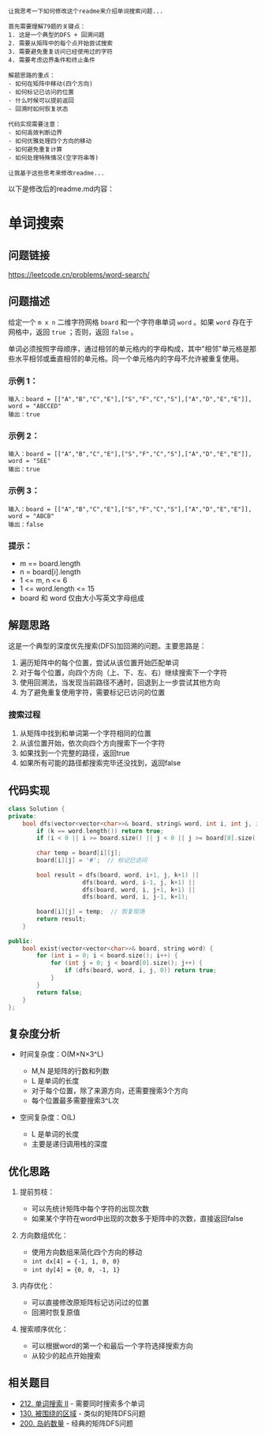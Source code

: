 ````thinking
让我思考一下如何修改这个readme来介绍单词搜索问题...

首先需要理解79题的关键点：
1. 这是一个典型的DFS + 回溯问题
2. 需要从矩阵中的每个点开始尝试搜索
3. 需要避免重复访问已经使用过的字符
4. 需要考虑边界条件和终止条件

解题思路的重点：
- 如何在矩阵中移动(四个方向)
- 如何标记已访问的位置
- 什么时候可以提前返回
- 回溯时如何恢复状态

代码实现需要注意：
- 如何高效判断边界
- 如何优雅处理四个方向的移动
- 如何避免重复计算
- 如何处理特殊情况(空字符串等)

让我基于这些思考来修改readme...
````

以下是修改后的readme.md内容：

# 单词搜索

## 问题链接
https://leetcode.cn/problems/word-search/

## 问题描述
给定一个 `m x n` 二维字符网格 `board` 和一个字符串单词 `word` 。如果 `word` 存在于网格中，返回 `true` ；否则，返回 `false` 。

单词必须按照字母顺序，通过相邻的单元格内的字母构成，其中"相邻"单元格是那些水平相邻或垂直相邻的单元格。同一个单元格内的字母不允许被重复使用。

### 示例 1：
```
输入：board = [["A","B","C","E"],["S","F","C","S"],["A","D","E","E"]], word = "ABCCED"
输出：true
```

### 示例 2：
```
输入：board = [["A","B","C","E"],["S","F","C","S"],["A","D","E","E"]], word = "SEE"
输出：true
```

### 示例 3：
```
输入：board = [["A","B","C","E"],["S","F","C","S"],["A","D","E","E"]], word = "ABCB"
输出：false
```

### 提示：
- m == board.length
- n = board[i].length
- 1 <= m, n <= 6
- 1 <= word.length <= 15
- board 和 word 仅由大小写英文字母组成

## 解题思路

这是一个典型的深度优先搜索(DFS)加回溯的问题。主要思路是：
1. 遍历矩阵中的每个位置，尝试从该位置开始匹配单词
2. 对于每个位置，向四个方向（上、下、左、右）继续搜索下一个字符
3. 使用回溯法，当发现当前路径不通时，回退到上一步尝试其他方向
4. 为了避免重复使用字符，需要标记已访问的位置

### 搜索过程
1. 从矩阵中找到和单词第一个字符相同的位置
2. 从该位置开始，依次向四个方向搜索下一个字符
3. 如果找到一个完整的路径，返回true
4. 如果所有可能的路径都搜索完毕还没找到，返回false

## 代码实现

```cpp
class Solution {
private:
    bool dfs(vector<vector<char>>& board, string& word, int i, int j, int k) {
        if (k == word.length()) return true;
        if (i < 0 || i >= board.size() || j < 0 || j >= board[0].size() || board[i][j] != word[k]) return false;
        
        char temp = board[i][j];
        board[i][j] = '#';  // 标记已访问
        
        bool result = dfs(board, word, i+1, j, k+1) || 
                     dfs(board, word, i-1, j, k+1) ||
                     dfs(board, word, i, j+1, k+1) || 
                     dfs(board, word, i, j-1, k+1);
                     
        board[i][j] = temp;  // 恢复现场
        return result;
    }
    
public:
    bool exist(vector<vector<char>>& board, string word) {
        for (int i = 0; i < board.size(); i++) {
            for (int j = 0; j < board[0].size(); j++) {
                if (dfs(board, word, i, j, 0)) return true;
            }
        }
        return false;
    }
};
```

## 复杂度分析

- 时间复杂度：O(M×N×3^L)
  - M,N 是矩阵的行数和列数
  - L 是单词的长度
  - 对于每个位置，除了来源方向，还需要搜索3个方向
  - 每个位置最多需要搜索3^L次

- 空间复杂度：O(L)
  - L 是单词的长度
  - 主要是递归调用栈的深度

## 优化思路

1. 提前剪枝：
   - 可以先统计矩阵中每个字符的出现次数
   - 如果某个字符在word中出现的次数多于矩阵中的次数，直接返回false

2. 方向数组优化：
   - 使用方向数组来简化四个方向的移动
   - `int dx[4] = {-1, 1, 0, 0}`
   - `int dy[4] = {0, 0, -1, 1}`

3. 内存优化：
   - 可以直接修改原矩阵标记访问过的位置
   - 回溯时恢复原值

4. 搜索顺序优化：
   - 可以根据word的第一个和最后一个字符选择搜索方向
   - 从较少的起点开始搜索

## 相关题目
- [212. 单词搜索 II](https://leetcode.cn/problems/word-search-ii/) - 需要同时搜索多个单词
- [130. 被围绕的区域](https://leetcode.cn/problems/surrounded-regions/) - 类似的矩阵DFS问题
- [200. 岛屿数量](https://leetcode.cn/problems/number-of-islands/) - 经典的矩阵DFS问题
